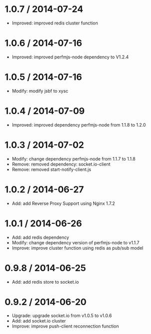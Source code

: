 1.0.7 / 2014-07-24
==================
 * Improved: improved redis cluster function

1.0.6 / 2014-07-16
==================
 * Improved: improved perfmjs-node dependency to V1.2.4

1.0.5 / 2014-07-16
==================
 * Modify: modify jsbf to xysc

1.0.4 / 2014-07-09
==================
 * Improved: improved dependency perfmjs-node from 1.1.8 to 1.2.0

1.0.3 / 2014-07-02
==================
 * Modify: change dependency perfmjs-node from 1.1.7 to 1.1.8
 * Remove: removed dependency: socket.io-client
 * Remove: removed start-notify-client.js

1.0.2 / 2014-06-27
==================
 * Add: add Reverse Proxy Support using Nginx 1.7.2

1.0.1 / 2014-06-26
==================
 * Add: add redis dependency
 * Modify: change dependency version of perfmjs-node to v1.1.7
 * Improve: improve cluster function using redis as pub/sub model

0.9.8 / 2014-06-25
==================
 * Add:  add redis store to socket.io

0.9.2 / 2014-06-20
==================
 * Upgrade: upgrade socket.io from v1.0.5 to v1.0.6
 * Add:  add socket.io cluster
 * Improve: improve push-client reconnection function